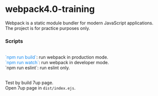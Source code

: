 # webpack4.0-training
Webpack is a static module bundler for modern JavaScript applications. The project is for practice purposes only.

<h3>Scripts</h3></br>
<span style="color:#1589F0">`npm run build`</span>: run webpack in production mode. </br>
<span style="color:#1589F0">`npm run watch`</span>: run webpack in developer mode. </br>
`npm run eslint`: run eslint only. </br></br>

Test by build 7up page.</br>
Open 7up page in `dist/index.ejs`.
